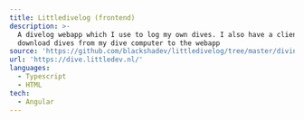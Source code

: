 ```yaml
---
title: Littledivelog (frontend)
description: >-
  A divelog webapp which I use to log my own dives. I also have a client to
  download dives from my dive computer to the webapp
source: 'https://github.com/blackshadev/littledivelog/tree/master/divingapp'
url: 'https://dive.littledev.nl/'
languages:
  - Typescript
  - HTML
tech:
  - Angular
---
```


